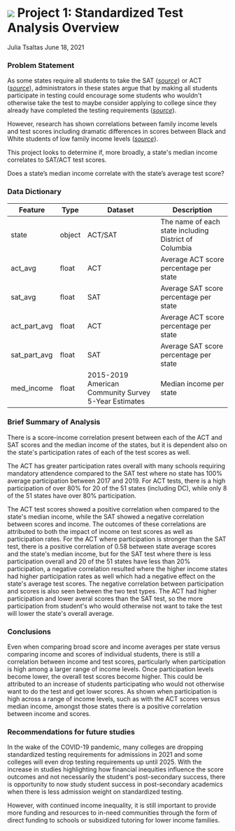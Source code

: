 # ![](https://ga-dash.s3.amazonaws.com/production/assets/logo-9f88ae6c9c3871690e33280fcf557f33.png) Project 1: Standardized Test Analysis Overview

Julia Tsaltas
June 18, 2021

### Problem Statement

As some states require all students to take the SAT ([*source*](https://blog.prepscholar.com/which-states-require-the-sat)) or ACT ([*source*](https://blog.prepscholar.com/which-states-require-the-act-full-list-and-advice)), administrators in these states argue that by making all students participate in testing could encourage some students who wouldn't otherwise take the test to maybe consider applying to college since they already have completed the testing requirements ([*source*](https://blog.prepscholar.com/which-states-require-the-sat)).

However, research has shown correlations between family income levels and test scores including dramatic differences in scores between Black and White students of low family income levels ([*source*](https://www.researchgate.net/publication/280232788_Race_Poverty_and_SAT_Scores_Modeling_the_Influences_of_Family_Income_on_Black_and_White_High_School_Students%27_SAT_Performance)).

This project looks to determine if, more broadly, a state's median income correlates to SAT/ACT test scores.

Does a state’s median income correlate with the state’s average test score?

### Data Dictionary

|Feature|Type|Dataset|Description|
|---|---|---|---|
|state|object|ACT/SAT|The name of each state including District of Columbia|
|act_avg|float|ACT|Average ACT score percentage per state|
|sat_avg|float|SAT|Average SAT score percentage per state|
|act_part_avg|float|ACT|Average ACT score percentage per state|
|sat_part_avg|float|SAT|Average SAT score percentage per state|
|med_income|float|2015-2019 American Community Survey 5-Year Estimates|Median income per state|

### Brief Summary of Analysis

There is a score-income correlation present between each of the ACT and SAT scores and the median income of the states, but it is dependent also on the state's participation rates of each of the test scores as well. 

The ACT has greater participation rates overall with many schools requiring mandatory attendence compared to the SAT test where no state has 100% average participation between 2017 and 2019. For ACT tests, there is a high participation of over 80% for 20 of the 51 states (including DC), while only 8 of the 51 states have over 80% participation.

The ACT test scores showed a positive correlation when compared to the state's median income, while the SAT showed a negative correlation between scores and income. The outcomes of these correlations are attributed to both the impact of income on test scores as well as participation rates. For the ACT where participation is stronger than the SAT test, there is a positive correlation of 0.58 between state average scores and the state's median income, but for the SAT test where there is less participation overall and 20 of the 51 states have less than 20% participation, a negative correlation resulted where the higher income states had higher participation rates as well which had a negative effect on the state's average test scores. The negative correlation between participation and scores is also seen between the two test types. The ACT had higher participation and lower averal scores than the SAT test, so the more participation from student's who would otherwise not want to take the test will lower the state's overall average.


### Conclusions

Even when comparing broad score and income averages per state versus comparing income and scores of individual students, there is still a correlation between income and test scores, particularly when participation is high among a larger range of income levels. Once participation levels become lower, the overall test scores become higher. This could be attributed to an increase of students participating who would not otherwise want to do the test and get lower scores. As shown when participation is high across a range of income levels, such as with the ACT scores versus median income, amongst those states there is a positive correlation between income and scores.

### Recommendations for future studies

In the wake of the COVID-19 pandemic, many colleges are dropping standardized testing requirements for admissions in 2021 and some colleges will even drop testing requirements up until 2025. With the increase in studies highlighting how financial inequities influence the score outcomes and not necessarily the student's post-secondary success, there is opportunity to now study student success in post-secondary academics when there is less admission weight on standardized testing.

However, with continued income inequality, it is still important to provide more funding and resources to in-need communities through the form of direct funding to schools or subsidized tutoring for lower income families.